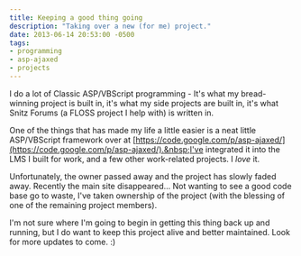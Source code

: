 ```yaml
---
title: Keeping a good thing going
description: "Taking over a new (for me) project."
date: 2013-06-14 20:53:00 -0500
tags:
- programming
- asp-ajaxed
- projects
---
```


I do a lot of Classic ASP/VBScript programming - It's what my bread-winning project is built in, it's what my side projects are built in, it's what Snitz Forums (a FLOSS project I help with) is written in.

One of the things that has made my life a little easier is a neat little ASP/VBScript framework over at&nbsp;[https://code.google.com/p/asp-ajaxed/](https://code.google.com/p/asp-ajaxed/).&nbsp;I've integrated it into the LMS I built for work, and a few other work-related projects. I *love*&nbsp;it.
<!--more-->
Unfortunately, the owner passed away and the project has slowly faded away. Recently the main site disappeared... Not wanting to see a good code base go to waste, I've taken ownership of the project (with the blessing of one of the remaining project members).

I'm not sure where I'm going to begin in getting this thing back up and running, but I do want to keep this project alive and better maintained. Look for more updates to come. :)